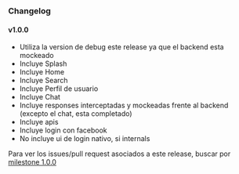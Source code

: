 ### Changelog

#### v1.0.0
- Utiliza la version de debug este release ya que el backend esta mockeado
- Incluye Splash
- Incluye Home
- Incluye Search
- Incluye Perfil de usuario
- Incluye Chat
- Incluye responses interceptadas y mockeadas frente al backend (excepto el chat, esta completado)
- Incluye apis
- Incluye login con facebook 
- No incluye ui de login nativo, si internals

Para ver los issues/pull request asociados a este release, buscar por [milestone 1.0.0]

[milestone 1.0.0]: https://github.com/tallerify/fiuba-taller-II-tallerify-android/milestone/1?closed=1